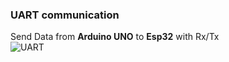 ### UART communication
Send Data from **Arduino UNO** to **Esp32** with Rx/Tx  
<img src="Files/uart.png" alt="UART" align="center"></img>
